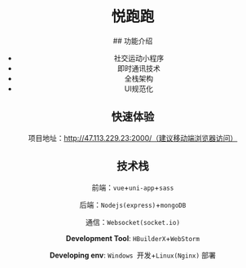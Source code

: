 <div align=center>
    <h1>悦跑跑</h1>
## 功能介绍

- 社交运动小程序
- 即时通讯技术
- 全栈架构
- UI规范化

## 快速体验

项目地址：http://47.113.229.23:2000/（建议移动端浏览器访问）

## 技术栈

前端：`vue`+`uni-app`+`sass`

后端：`Nodejs(express)`+`mongoDB`

通信：`Websocket(socket.io)`

**Development Tool**: `HBuilderX`+`WebStorm`

**Developing env**: `Windows `开发+`Linux(Nginx)` 部署
